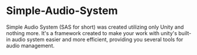 # Simple-Audio-System
Simple Audio System (SAS for short) was created utilizing only Unity and nothing more. It's a framework created to make your work with unity's built-in audio system easier and more efficient, providing you several tools for audio management.
